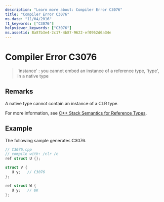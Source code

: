 ```yaml
---
description: "Learn more about: Compiler Error C3076"
title: "Compiler Error C3076"
ms.date: "11/04/2016"
f1_keywords: ["C3076"]
helpviewer_keywords: ["C3076"]
ms.assetid: 8a87b3e4-2c17-4b87-9622-ef0962d6a34e
---
```

# Compiler Error C3076

> 'instance' : you cannot embed an instance of a reference type, 'type', in a native type

## Remarks

A native type cannot contain an instance of a CLR type.

For more information, see [C++ Stack Semantics for Reference Types](../../dotnet/cpp-stack-semantics-for-reference-types.md).

## Example

The following sample generates C3076.

```cpp
// C3076.cpp
// compile with: /clr /c
ref struct U {};

struct V {
   U y;   // C3076
};

ref struct W {
   U y;   // OK
};
```
